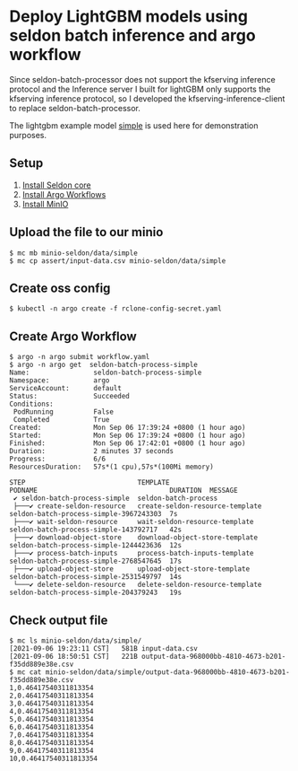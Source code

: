 # Deploy LightGBM models using seldon batch inference and argo workflow

Since seldon-batch-processor does not support the kfserving inference protocol and the Inference server I built for lightGBM only supports the kfserving inference protocol, so I developed the kfserving-inference-client to replace seldon-batch-processor.

The lightgbm example model [simple](https://github.com/microsoft/LightGBM/blob/master/examples/python-guide/simple_example.py) is used here for demonstration purposes.


## Setup

1. [Install Seldon core](https://docs.seldon.io/projects/seldon-core/en/latest/examples/seldon_core_setup.html)
2. [Install Argo Workflows](https://docs.seldon.io/projects/seldon-core/en/latest/examples/seldon_core_setup.html)
3. [Install MinIO](https://docs.seldon.io/projects/seldon-core/en/latest/examples/minio_setup.html)

## Upload the file to our minio

``` shell
$ mc mb minio-seldon/data/simple
$ mc cp assert/input-data.csv minio-seldon/data/simple                                

```

## Create oss config

``` shell
$ kubectl -n argo create -f rclone-config-secret.yaml
```

## Create Argo Workflow

``` shell
$ argo -n argo submit workflow.yaml
$ argo -n argo get  seldon-batch-process-simple 
Name:                seldon-batch-process-simple
Namespace:           argo
ServiceAccount:      default
Status:              Succeeded
Conditions:          
 PodRunning          False
 Completed           True
Created:             Mon Sep 06 17:39:24 +0800 (1 hour ago)
Started:             Mon Sep 06 17:39:24 +0800 (1 hour ago)
Finished:            Mon Sep 06 17:42:01 +0800 (1 hour ago)
Duration:            2 minutes 37 seconds
Progress:            6/6
ResourcesDuration:   57s*(1 cpu),57s*(100Mi memory)

STEP                            TEMPLATE                         PODNAME                                 DURATION  MESSAGE
 ✔ seldon-batch-process-simple  seldon-batch-process                                                                 
 ├───✔ create-seldon-resource   create-seldon-resource-template  seldon-batch-process-simple-3967243303  7s          
 ├───✔ wait-seldon-resource     wait-seldon-resource-template    seldon-batch-process-simple-143792717   42s         
 ├───✔ download-object-store    download-object-store-template   seldon-batch-process-simple-1244423636  12s         
 ├───✔ process-batch-inputs     process-batch-inputs-template    seldon-batch-process-simple-2768547645  17s         
 ├───✔ upload-object-store      upload-object-store-template     seldon-batch-process-simple-2531549797  14s         
 └───✔ delete-seldon-resource   delete-seldon-resource-template  seldon-batch-process-simple-204379243   19s         
```


## Check output file

``` shell
$ mc ls minio-seldon/data/simple/                                                    
[2021-09-06 19:23:11 CST]   581B input-data.csv
[2021-09-06 18:50:51 CST]   221B output-data-968000bb-4810-4673-b201-f35dd889e38e.csv
$ mc cat minio-seldon/data/simple/output-data-968000bb-4810-4673-b201-f35dd889e38e.csv
1,0.46417540311813354
2,0.46417540311813354
3,0.46417540311813354
4,0.46417540311813354
5,0.46417540311813354
6,0.46417540311813354
7,0.46417540311813354
8,0.46417540311813354
9,0.46417540311813354
10,0.46417540311813354
```
